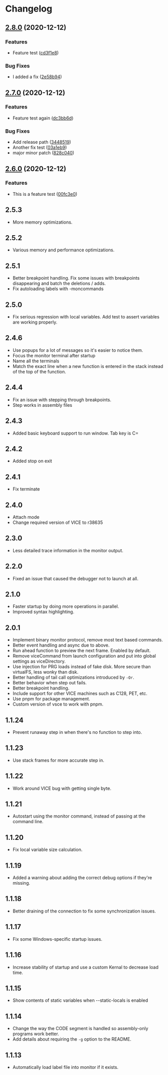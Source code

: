 # Changelog
## [2.8.0](https://www.github.com/empathicqubit/vscode-cc65-vice-debug/compare/v2.7.0...v2.8.0) (2020-12-12)


### Features

* Feature test ([cd3f1e8](https://www.github.com/empathicqubit/vscode-cc65-vice-debug/commit/cd3f1e8bd2df0f55f330a647516560d6e8189a3c))


### Bug Fixes

* I added a fix ([2e58b94](https://www.github.com/empathicqubit/vscode-cc65-vice-debug/commit/2e58b94fd328bd63d82e8db9e1f955eeb2423bfc))

## [2.7.0](https://www.github.com/empathicqubit/vscode-cc65-vice-debug/compare/v2.6.0...v2.7.0) (2020-12-12)


### Features

* Feature test again ([dc3bb6d](https://www.github.com/empathicqubit/vscode-cc65-vice-debug/commit/dc3bb6dc88c9c6e1ed8125076e4d6eaf54d575ac))


### Bug Fixes

* Add release path ([3448519](https://www.github.com/empathicqubit/vscode-cc65-vice-debug/commit/34485190754660cc75d0ff5718a8a7c10c584d94))
* Another fix test ([03a1eb9](https://www.github.com/empathicqubit/vscode-cc65-vice-debug/commit/03a1eb95329dd6d0fe8088fd70835f41266fa310))
* major minor patch ([828c040](https://www.github.com/empathicqubit/vscode-cc65-vice-debug/commit/828c040f46af57f13d3168ff0c8c5c36ee05ee2c))

## [2.6.0](https://www.github.com/empathicqubit/vscode-cc65-vice-debug/compare/v2.5.3...v2.6.0) (2020-12-12)


### Features

* This is a feature test ([00fc3e0](https://www.github.com/empathicqubit/vscode-cc65-vice-debug/commit/00fc3e06fcb7928fab3a9dca6bd8d58c0d8a9036))

## 2.5.3
* More memory optimizations.

## 2.5.2
* Various memory and performance optimizations.

## 2.5.1
* Better breakpoint handling. Fix some issues with breakpoints disappearing
and batch the deletions / adds.
* Fix autoloading labels with -moncommands

## 2.5.0
* Fix serious regression with local variables. Add test to assert variables
are working properly.

## 2.4.6
* Use popups for a lot of messages so it's easier to notice them.
* Focus the monitor terminal after startup
* Name all the terminals
* Match the exact line when a new function is entered in the stack instead of the top of the function.

## 2.4.4

* Fix an issue with stepping through breakpoints.
* Step works in assembly files

## 2.4.3

* Added basic keyboard support to run window. Tab key is C=

## 2.4.2

* Added stop on exit

## 2.4.1

* Fix terminate

## 2.4.0

* Attach mode
* Change required version of VICE to r38635

## 2.3.0

* Less detailed trace information in the monitor output.

## 2.2.0

* Fixed an issue that caused the debugger not to launch at all.

## 2.1.0

* Faster startup by doing more operations in parallel.
* Improved syntax highlighting.

## 2.0.1

* Implement binary monitor protocol, remove most text based commands.
* Better event handling and async due to above.
* Run ahead function to preview the next frame. Enabled by default.
* Remove viceCommand from launch configuration and put into global settings as viceDirectory.
* Use injection for PRG loads instead of fake disk. More secure than virtualFS,
less wonky than disk.
* Better handling of tail call optimizations introduced by `-Or`.
* Better behavior when step out fails.
* Better breakpoint handling.
* Include support for other VICE machines such as C128, PET, etc.
* Use pnpm for package management.
* Custom version of vsce to work with pnpm.

## 1.1.24

* Prevent runaway step in when there's no function to step into.

## 1.1.23

* Use stack frames for more accurate step in.

## 1.1.22

* Work around VICE bug with getting single byte.

## 1.1.21

* Autostart using the monitor command, instead of passing at the command line.

## 1.1.20

* Fix local variable size calculation.

## 1.1.19

* Added a warning about adding the correct debug options if they're missing.

## 1.1.18

* Better draining of the connection to fix some synchronization issues.

## 1.1.17

* Fix some Windows-specific startup issues.

## 1.1.16

* Increase stability of startup and use a custom Kernal to decrease load time.

## 1.1.15

* Show contents of static variables when --static-locals is enabled

## 1.1.14

* Change the way the CODE segment is handled so assembly-only programs work better.
* Add details about requiring the `-g` option to the README.

## 1.1.13

* Automatically load label file into monitor if it exists.
